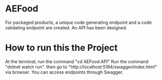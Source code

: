 # AEFood
For packaged products, a unique code generating endpoint and a code validating endpoint are created. An API has been designed.

# How to run this the Project
At the terminal;
run the command "cd AEFood.API"
Run the command "dotnet watch run".
then go to "http://localhost:5184/swagger/index.html" via browser. You can access endpoints through Swagger.